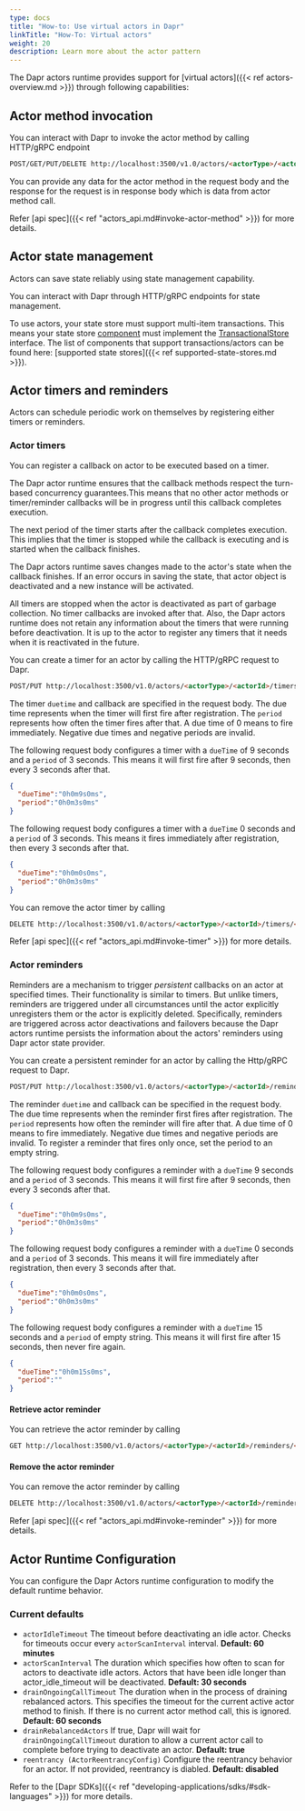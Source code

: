 ```yaml
---
type: docs
title: "How-to: Use virtual actors in Dapr"
linkTitle: "How-To: Virtual actors"
weight: 20
description: Learn more about the actor pattern
---
```


The Dapr actors runtime provides support for [virtual actors]({{< ref actors-overview.md >}}) through following capabilities:

## Actor method invocation

You can interact with Dapr to invoke the actor method by calling HTTP/gRPC endpoint

```html
POST/GET/PUT/DELETE http://localhost:3500/v1.0/actors/<actorType>/<actorId>/method/<method>
```

You can provide any data for the actor method in the request body and the response for the request is in response body which is data from actor method call.

Refer [api spec]({{< ref "actors_api.md#invoke-actor-method" >}}) for more details.

## Actor state management

Actors can save state reliably using state management capability.

You can interact with Dapr through HTTP/gRPC endpoints for state management.

To use actors, your state store must support multi-item transactions.  This means your state store [component](https://github.com/dapr/components-contrib/tree/master/state) must implement the [TransactionalStore](https://github.com/dapr/components-contrib/blob/master/state/transactional_store.go) interface.  The list of components that support transactions/actors can be found here: [supported state stores]({{< ref supported-state-stores.md >}}).

## Actor timers and reminders

Actors can schedule periodic work on themselves by registering either timers or reminders.

### Actor timers

You can register a callback on actor to be executed based on a timer.

The Dapr actor runtime ensures that the callback methods respect the turn-based concurrency guarantees.This means that no other actor methods or timer/reminder callbacks will be in progress until this callback completes execution.

The next period of the timer starts after the callback completes execution. This implies that the timer is stopped while the callback is executing and is started when the callback finishes.

The Dapr actors runtime saves changes made to the actor's state when the callback finishes. If an error occurs in saving the state, that actor object is deactivated and a new instance will be activated.

All timers are stopped when the actor is deactivated as part of garbage collection. No timer callbacks are invoked after that. Also, the Dapr actors runtime does not retain any information about the timers that were running before deactivation. It is up to the actor to register any timers that it needs when it is reactivated in the future.

You can create a timer for an actor by calling the HTTP/gRPC request to Dapr.

```md
POST/PUT http://localhost:3500/v1.0/actors/<actorType>/<actorId>/timers/<name>
```

The timer `duetime` and callback are specified in the request body.  The due time represents when the timer will first fire after registration.  The `period` represents how often the timer fires after that.  A due time of 0 means to fire immediately.  Negative due times and negative periods are invalid.

The following request body configures a timer with a `dueTime` of 9 seconds and a `period` of 3 seconds.  This means it will first fire after 9 seconds, then every 3 seconds after that.
```json
{
  "dueTime":"0h0m9s0ms",
  "period":"0h0m3s0ms"
}
```

The following request body configures a timer with a `dueTime` 0 seconds and a `period` of 3 seconds.  This means it fires immediately after registration, then every 3 seconds after that.
```json
{
  "dueTime":"0h0m0s0ms",
  "period":"0h0m3s0ms"
}
```

You can remove the actor timer by calling

```md
DELETE http://localhost:3500/v1.0/actors/<actorType>/<actorId>/timers/<name>
```

Refer [api spec]({{< ref "actors_api.md#invoke-timer" >}}) for more details.

### Actor reminders

Reminders are a mechanism to trigger *persistent* callbacks on an actor at specified times. Their functionality is similar to timers. But unlike timers, reminders are triggered under all circumstances until the actor explicitly unregisters them or the actor is explicitly deleted. Specifically, reminders are triggered across actor deactivations and failovers because the Dapr actors runtime persists the information about the actors' reminders using Dapr actor state provider.

You can create a persistent reminder for an actor by calling the Http/gRPC request to Dapr.

```md
POST/PUT http://localhost:3500/v1.0/actors/<actorType>/<actorId>/reminders/<name>
```

The reminder `duetime` and callback can be specified in the request body.  The due time represents when the reminder first fires after registration.  The `period` represents how often the reminder will fire after that.  A due time of 0 means to fire immediately.  Negative due times and negative periods are invalid.  To register a reminder that fires only once, set the period to an empty string.

The following request body configures a reminder with a `dueTime` 9 seconds and a `period` of 3 seconds.  This means it will first fire after 9 seconds, then every 3 seconds after that.
```json
{
  "dueTime":"0h0m9s0ms",
  "period":"0h0m3s0ms"
}
```

The following request body configures a reminder with a `dueTime` 0 seconds and a `period` of 3 seconds.  This means it will fire immediately after registration, then every 3 seconds after that.
```json
{
  "dueTime":"0h0m0s0ms",
  "period":"0h0m3s0ms"
}
```

The following request body configures a reminder with a `dueTime` 15 seconds and a `period` of empty string.  This means it will first fire after 15 seconds, then never fire again.
```json
{
  "dueTime":"0h0m15s0ms",
  "period":""
}
```

#### Retrieve actor reminder

You can retrieve the actor reminder by calling

```md
GET http://localhost:3500/v1.0/actors/<actorType>/<actorId>/reminders/<name>
```

#### Remove the actor reminder

You can remove the actor reminder by calling

```md
DELETE http://localhost:3500/v1.0/actors/<actorType>/<actorId>/reminders/<name>
```

Refer [api spec]({{< ref "actors_api.md#invoke-reminder" >}}) for more details.

## Actor Runtime Configuration

You can configure the Dapr Actors runtime configuration to modify the default runtime behavior.

### Current defaults
- `actorIdleTimeout` The timeout before deactivating an idle actor. Checks for timeouts occur every `actorScanInterval` interval. **Default: 60 minutes**
- `actorScanInterval` The duration which specifies how often to scan for actors to deactivate idle actors. Actors that have been idle longer than actor_idle_timeout will be deactivated. **Default: 30 seconds**
- `drainOngoingCallTimeout` The duration when in the process of draining rebalanced actors. This specifies the timeout for the current active actor method to finish. If there is no current actor method call, this is ignored. **Default: 60 seconds**
- `drainRebalancedActors` If true, Dapr will wait for `drainOngoingCallTimeout` duration to allow a current actor call to complete before trying to deactivate an actor. **Default: true**
- `reentrancy (ActorReentrancyConfig)` Configure the reentrancy behavior for an actor. If not provided, reentrancy is diabled. **Default: disabled**

Refer to the [Dapr SDKs]({{< ref "developing-applications/sdks/#sdk-languages" >}}) for more details.
